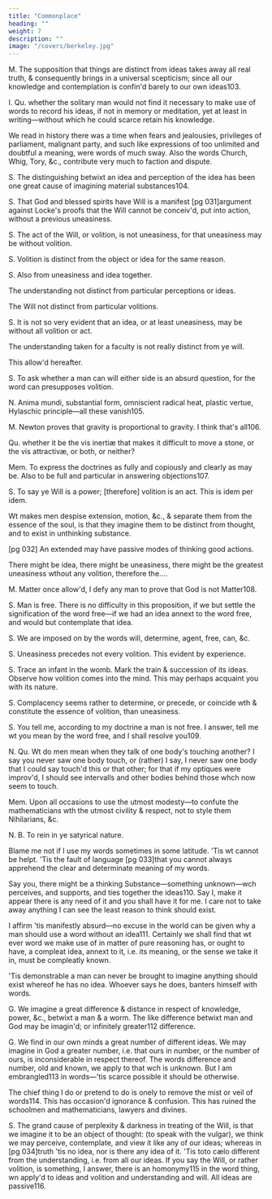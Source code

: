```yaml
---
title: "Commonplace"
heading: ""
weight: 7
description: ""
image: "/covers/berkeley.jpg"
---
```



M.
The supposition that things are distinct from ideas takes away all real truth, & consequently brings in a universal scepticism; since all our knowledge and contemplation is confin'd barely to our own ideas103.

I.
Qu. whether the solitary man would not find it necessary to make use of words to record his ideas, if not in memory or meditation, yet at least in writing—without which he could scarce retain his knowledge.

We read in history there was a time when fears and jealousies, privileges of parliament, malignant party, and such like expressions of too unlimited and doubtful a meaning, were words of much sway. Also the words Church, Whig, Tory, &c., contribute very much to faction and dispute.

S.
The distinguishing betwixt an idea and perception of the idea has been one great cause of imagining material substances104.

S.
That God and blessed spirits have Will is a manifest [pg 031]argument against Locke's proofs that the Will cannot be conceiv'd, put into action, without a previous uneasiness.

S.
The act of the Will, or volition, is not uneasiness, for that uneasiness may be without volition.

S.
Volition is distinct from the object or idea for the same reason.

S.
Also from uneasiness and idea together.

The understanding not distinct from particular perceptions or ideas.

The Will not distinct from particular volitions.

S.
It is not so very evident that an idea, or at least uneasiness, may be without all volition or act.

The understanding taken for a faculty is not really distinct from ye will.

This allow'd hereafter.

S.
To ask whether a man can will either side is an absurd question, for the word can presupposes volition.

N.
Anima mundi, substantial form, omniscient radical heat, plastic vertue, Hylaschic principle—all these vanish105.

M.
Newton proves that gravity is proportional to gravity. I think that's all106.

Qu. whether it be the vis inertiæ that makes it difficult to move a stone, or the vis attractivæ, or both, or neither?

Mem. To express the doctrines as fully and copiously and clearly as may be. Also to be full and particular in answering objections107.

S.
To say ye Will is a power; [therefore] volition is an act. This is idem per idem.

Wt makes men despise extension, motion, &c., & separate them from the essence of the soul, is that they imagine them to be distinct from thought, and to exist in unthinking substance.

[pg 032]
An extended may have passive modes of thinking good actions.

There might be idea, there might be uneasiness, there might be the greatest uneasiness wthout any volition, therefore the....

M.
Matter once allow'd, I defy any man to prove that God is not Matter108.

S.
Man is free. There is no difficulty in this proposition, if we but settle the signification of the word free—if we had an idea annext to the word free, and would but contemplate that idea.

S.
We are imposed on by the words will, determine, agent, free, can, &c.

S.
Uneasiness precedes not every volition. This evident by experience.

S.
Trace an infant in the womb. Mark the train & succession of its ideas. Observe how volition comes into the mind. This may perhaps acquaint you with its nature.

S.
Complacency seems rather to determine, or precede, or coincide wth & constitute the essence of volition, than uneasiness.

S.
You tell me, according to my doctrine a man is not free. I answer, tell me wt you mean by the word free, and I shall resolve you109.

N.
Qu. Wt do men mean when they talk of one body's touching another? I say you never saw one body touch, or (rather) I say, I never saw one body that I could say touch'd this or that other; for that if my optiques were improv'd, I should see intervalls and other bodies behind those whch now seem to touch.

Mem. Upon all occasions to use the utmost modesty—to confute the mathematicians wth the utmost civility & respect, not to style them Nihilarians, &c.

N. B. To rein in ye satyrical nature.

Blame me not if I use my words sometimes in some latitude. 'Tis wt cannot be helpt. 'Tis the fault of language [pg 033]that you cannot always apprehend the clear and determinate meaning of my words.

Say you, there might be a thinking Substance—something unknown—wch perceives, and supports, and ties together the ideas110. Say I, make it appear there is any need of it and you shall have it for me. I care not to take away anything I can see the least reason to think should exist.

I affirm 'tis manifestly absurd—no excuse in the world can be given why a man should use a word without an idea111. Certainly we shall find that wt ever word we make use of in matter of pure reasoning has, or ought to have, a compleat idea, annext to it, i.e. its meaning, or the sense we take it in, must be compleatly known.

'Tis demonstrable a man can never be brought to imagine anything should exist whereof he has no idea. Whoever says he does, banters himself with words.

G.
We imagine a great difference & distance in respect of knowledge, power, &c., betwixt a man & a worm. The like difference betwixt man and God may be imagin'd; or infinitely greater112 difference.

G.
We find in our own minds a great number of different ideas. We may imagine in God a greater number, i.e. that ours in number, or the number of ours, is inconsiderable in respect thereof. The words difference and number, old and known, we apply to that wch is unknown. But I am embrangled113 in words—'tis scarce possible it should be otherwise.

The chief thing I do or pretend to do is onely to remove the mist or veil of words114. This has occasion'd ignorance & confusion. This has ruined the schoolmen and mathematicians, lawyers and divines.

S.
The grand cause of perplexity & darkness in treating of the Will, is that we imagine it to be an object of thought: (to speak with the vulgar), we think we may perceive, contemplate, and view it like any of our ideas; whereas in [pg 034]truth 'tis no idea, nor is there any idea of it. 'Tis toto cælo different from the understanding, i.e. from all our ideas. If you say the Will, or rather volition, is something, I answer, there is an homonymy115 in the word thing, wn apply'd to ideas and volition and understanding and will. All ideas are passive116.

